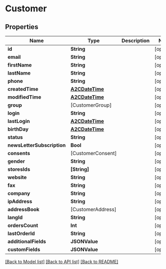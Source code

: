 # Customer

## Properties
Name | Type | Description | Notes
------------ | ------------- | ------------- | -------------
**id** | **String** |  | [optional] 
**email** | **String** |  | [optional] 
**firstName** | **String** |  | [optional] 
**lastName** | **String** |  | [optional] 
**phone** | **String** |  | [optional] 
**createdTime** | [**A2CDateTime**](A2CDateTime.md) |  | [optional] 
**modifiedTime** | [**A2CDateTime**](A2CDateTime.md) |  | [optional] 
**group** | [CustomerGroup] |  | [optional] 
**login** | **String** |  | [optional] 
**lastLogin** | [**A2CDateTime**](A2CDateTime.md) |  | [optional] 
**birthDay** | [**A2CDateTime**](A2CDateTime.md) |  | [optional] 
**status** | **String** |  | [optional] 
**newsLetterSubscription** | **Bool** |  | [optional] 
**consents** | [CustomerConsent] |  | [optional] 
**gender** | **String** |  | [optional] 
**storesIds** | **[String]** |  | [optional] 
**website** | **String** |  | [optional] 
**fax** | **String** |  | [optional] 
**company** | **String** |  | [optional] 
**ipAddress** | **String** |  | [optional] 
**addressBook** | [CustomerAddress] |  | [optional] 
**langId** | **String** |  | [optional] 
**ordersCount** | **Int** |  | [optional] 
**lastOrderId** | **String** |  | [optional] 
**additionalFields** | **JSONValue** |  | [optional] 
**customFields** | **JSONValue** |  | [optional] 

[[Back to Model list]](../README.md#documentation-for-models) [[Back to API list]](../README.md#documentation-for-api-endpoints) [[Back to README]](../README.md)


